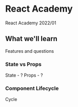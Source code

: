 # React Academy

React Academy 2022/01

## What we'll learn

Features and questions

### State vs Props

State - ?
Props - ?

### Component Lifecycle

Cycle
